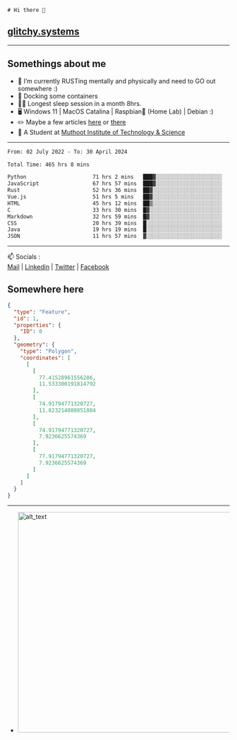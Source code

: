 ```
# Hi there 👋
```
## [glitchy.systems](https://glitchy.systems)
---

## Somethings about me



- 🌱 I’m currently RUSTing mentally and physically and need to GO out somewhere :)
- 🐋 Docking some containers
- 😶‍🌫️ Longest sleep session in a month 8hrs.
- 🖥️ Windows 11 | MacOS Catalina | Raspbian🥧 (Home Lab) | Debian :)
- ✏️ Maybe a few articles [here](https://medium.com/@advaithnarayanan8) or [there](https://medium.com/@advaithnarayanan8)
- 📑 A Student at [Muthoot Institute of Technology & Science](https://mgmits.ac.in/)



---

<!--START_SECTION:waka-->

```txt
From: 02 July 2022 - To: 30 April 2024

Total Time: 465 hrs 8 mins

Python                     71 hrs 2 mins   ███▓░░░░░░░░░░░░░░░░░░░░░   15.27 %
JavaScript                 67 hrs 57 mins  ███▓░░░░░░░░░░░░░░░░░░░░░   14.61 %
Rust                       52 hrs 36 mins  ██▓░░░░░░░░░░░░░░░░░░░░░░   11.31 %
Vue.js                     51 hrs 5 mins   ██▓░░░░░░░░░░░░░░░░░░░░░░   10.98 %
HTML                       45 hrs 12 mins  ██▒░░░░░░░░░░░░░░░░░░░░░░   09.72 %
C                          33 hrs 30 mins  █▓░░░░░░░░░░░░░░░░░░░░░░░   07.20 %
Markdown                   32 hrs 59 mins  █▓░░░░░░░░░░░░░░░░░░░░░░░   07.09 %
CSS                        20 hrs 39 mins  █░░░░░░░░░░░░░░░░░░░░░░░░   04.44 %
Java                       19 hrs 19 mins  █░░░░░░░░░░░░░░░░░░░░░░░░   04.15 %
JSON                       11 hrs 57 mins  ▓░░░░░░░░░░░░░░░░░░░░░░░░   02.57 %
```

<!--END_SECTION:waka-->

---

📫 Socials :<br>
[Mail](mailto:advaith@glitchy.systems) | [Linkedin](https://www.linkedin.com/in/advaith-narayanan-a72152214/) | [Twitter](https://twitter.com/advaithnarayan) | [Facebook](https://screenmessage.com/qinq)

## Somewhere here

```geojson
{
  "type": "Feature",
  "id": 1,
  "properties": {
    "ID": 0
  },
  "geometry": {
    "type": "Polygon",
    "coordinates": [
      [
        [
          77.41528961556286,
          11.533300191814792
        ],
        [
          74.91794771320727,
          11.823214080851884
        ],
        [
          74.91794771320727,
          7.9236625574369
        ],
        [
          77.91794771320727,
          7.9236625574369
        ]
      ]
    ]
  }
}
```


--- 
- [<img alt="alt_text" width="500px" src="https://valid.x86.fr/cache/banner/xv24bv-6.png" />](https://valid.x86.fr/xv24bv)


